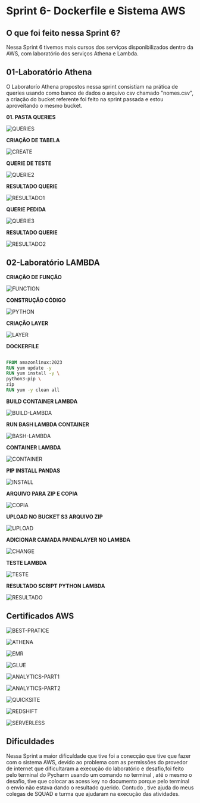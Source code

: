 # **Sprint 6- Dockerfile e Sistema AWS** 

## **O que foi feito nessa Sprint 6?**

Nessa Sprint 6 tivemos mais cursos dos serviços disponibilizados dentro da AWS, com laboratório dos serviços Athena e Lambda.

## **01-Laboratório Athena**

O Laboratorío Athena propostos nessa sprint consistiam na prática de queries usando como banco de dados o arquivo csv chamado "nomes.csv", a criação do bucket referente foi feito na sprint passada e estou aproveitando o mesmo bucket.

**01. PASTA QUERIES**

![QUERIES](../Sprint_6/Evidências/Exercício/Athena/pastaquerie.png)

**CRIAÇÃO DE TABELA**

![CREATE](../Sprint_6/Evidências/Exercício/Athena/createtable-athena.png)

**QUERIE DE TESTE**

![QUERIE2](../Sprint_6/Evidências/Exercício/Athena/querie2-athena.png)

**RESULTADO QUERIE**

![RESULTADO1](../Sprint_6/Evidências/Exercício/Athena/resultado-teste-athena.png)

**QUERIE PEDIDA**

![QUERIE3](../Sprint_6/Evidências/Exercício/Athena/querie3-athena.png)

**RESULTADO QUERIE**

![RESULTADO2](../Sprint_6/Evidências/Exercício/Athena/RESULTADO-LAB.png)

## **02-Laboratório LAMBDA**

**CRIAÇÃO DE FUNÇÃO**

![FUNCTION](../Sprint_6/Evidências/Exercício/Lambda/function-lambda.png)

**CONSTRUÇÃO CÓDIGO**

![PYTHON](../Sprint_6/Evidências/Exercício/Lambda/test-lambda.png)

**CRIAÇÃO LAYER**

![LAYER](../Sprint_6/Evidências/Exercício/Lambda/panda-layer-lambda.png)

**DOCKERFILE**

````dockerfile

FROM amazonlinux:2023
RUN yum update -y
RUN yum install -y \
python3-pip \
zip
RUN yum -y clean all

````

**BUILD CONTAINER LAMBDA**

![BUILD-LAMBDA](../Sprint_6/Evidências/Exercício/Lambda/build-lambda.png)

**RUN BASH LAMBDA CONTAINER**

![BASH-LAMBDA](../Sprint_6/Evidências/Exercício/Lambda/run-lambda.png)

**CONTAINER LAMBDA**

![CONTAINER](../Sprint_6/Evidências/Exercício/Lambda/containr-lambda.png)

**PIP INSTALL PANDAS**

![INSTALL](../Sprint_6/Evidências/Exercício/Lambda/sucess-install-lambda.png)

**ARQUIVO PARA ZIP E COPIA**

![COPIA](../Sprint_6/Evidências/Exercício/Lambda/copie-lambda.png)

**UPLOAD NO BUCKET S3 ARQUIVO ZIP**

![UPLOAD](../Sprint_6/Evidências/Exercício/Lambda/upload-zip-lambda.png)

**ADICIONAR CAMADA PANDALAYER NO LAMBDA**

![CHANGE](../Sprint_6/Evidências/Exercício/Lambda/change-function.png)

**TESTE LAMBDA**

![TESTE](../Sprint_6/Evidências/Exercício/Lambda/test-lambda.png)

**RESULTADO SCRIPT PYTHON LAMBDA**

![RESULTADO](../Sprint_6/Evidências/Exercício/Lambda/resultado-lambda.png)

## **Certificados AWS**

![BEST-PRATICE](../Sprint_6/Evidências/Certificados/bestpratice.png)

![ATHENA](../Sprint_6/Evidências/Certificados/athena.png)

![EMR](../Sprint_6/Evidências/Certificados/emr.png)

![GLUE](../Sprint_6/Evidências/Certificados/glue.png)

![ANALYTICS-PART1](../Sprint_6/Evidências/Certificados/analytics-part1.png)

![ANALYTICS-PART2](../Sprint_6/Evidências/Certificados/analytics-parte2.png)

![QUICKSITE](../Sprint_6/Evidências/Certificados/quicksite.png)

![REDSHIFT](../Sprint_6/Evidências/Certificados/redshift.png)

![SERVERLESS](../Sprint_6/Evidências/Certificados/serverless.png)

## **Dificuldades**

Nessa Sprint a maior dificuldade que tive foi a conecção que tive que fazer com o sistema AWS, devido ao problema com as permissões do provedor de internet que dificultaram a execução do laboratório e desafio,foi feito pelo terminal do Pycharm usando um comando no terminal , até o mesmo o desafio, tive que colocar as acess key no documento porque pelo terminal o envio não estava dando o resultado querido. Contudo , tive ajuda do meus colegas de SQUAD e turma que ajudaram na execução das atividades. 
